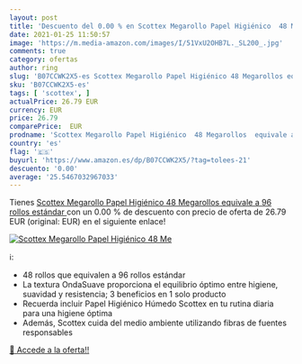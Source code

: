 ```yaml
---
layout: post
title: 'Descuento del 0.00 % en Scottex Megarollo Papel Higiénico  48 Me'
date: 2021-01-25 11:50:57
image: 'https://m.media-amazon.com/images/I/51VxU2OHB7L._SL200_.jpg'
comments: true
category: ofertas
author: ring
slug: 'B07CCWK2X5-es Scottex Megarollo Papel Higiénico 48 Megarollos equivale a...'
sku: 'B07CCWK2X5-es'
tags: [ 'scottex', ]
actualPrice: 26.79 EUR
currency: EUR
price: 26.79
comparePrice:  EUR
prodname: 'Scottex Megarollo Papel Higiénico  48 Megarollos  equivale a 96 rollos estándar '
country: 'es'
flag: '🇪🇸'
buyurl: 'https://www.amazon.es/dp/B07CCWK2X5/?tag=tolees-21'
descuento: '0.00'
average: '25.5467032967033'
---
```


Tienes [Scottex Megarollo Papel Higiénico  48 Megarollos  equivale a 96 rollos estándar ](https://www.amazon.es/dp/B07CCWK2X5/?tag=tolees-21) con un 0.00 % de descuento con precio de oferta de 26.79 EUR (original:  EUR) en el siguiente enlace!

[![Scottex Megarollo Papel Higiénico  48 Me](https://m.media-amazon.com/images/I/51VxU2OHB7L._SL200_.jpg)](https://www.amazon.es/dp/B07CCWK2X5/?tag=tolees-21)

ℹ️:

- 48 rollos que equivalen a 96 rollos estándar
- La textura OndaSuave proporciona el equilibrio óptimo entre higiene, suavidad y resistencia; 3 beneficios en 1 solo producto
- Recuerda incluir Papel Higiénico Húmedo Scottex en tu rutina diaria para una higiene óptima
- Además, Scottex cuida del medio ambiente utilizando fibras de fuentes responsables

[🛒 Accede a la oferta!!](https://www.amazon.es/dp/B07CCWK2X5/?tag=tolees-21)
